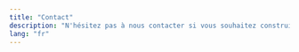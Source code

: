 ```yaml
---
title: "Contact"
description: "N'hésitez pas à nous contacter si vous souhaitez construire quelque chose ensemble, si vous avez une question ou si vous souhaitez simplement vous connecter"
lang: "fr"
---
```

